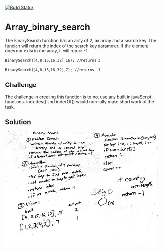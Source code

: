 [![Build Status](https://travis-ci.org/Lennerblom/data-structures-and-algorithms.svg?branch=master)](https://travis-ci.org/Lennerblom/data-structures-and-algorithms)

# Array_binary_search

The BinarySearch function has an arity of 2, an array and a search key.  The funcion will return the index of the search key parameter.  If the element does not exist in the array, it will return -1.

    BinarySearch([4,8,15,16,32],16); //returns 3

    BinarySearch([4,8,15,16,32],7); //returns -1

## Challenge

The challenge in creating this function is to not use any built in javaScript functions.  includes() and indexOf() would normally make short work of the task.

## Solution

![whiteboard](assets/binary_search.jpg)